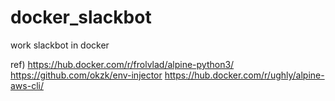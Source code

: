 # docker_slackbot
work slackbot in docker

ref)
https://hub.docker.com/r/frolvlad/alpine-python3/
https://github.com/okzk/env-injector
https://hub.docker.com/r/ughly/alpine-aws-cli/
